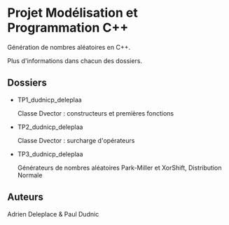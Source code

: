 # Projet Modélisation et Programmation C++

Génération de nombres aléatoires en C++.

Plus d'informations dans chacun des dossiers.

## Dossiers

- TP1_dudnicp_deleplaa

    Classe Dvector : constructeurs et premières fonctions

- TP2_dudnicp_deleplaa

    Classe Dvector : surcharge d'opérateurs

- TP3_dudnicp_deleplaa

    Générateurs de nombres aléatoires Park-Miller et XorShift, Distribution Normale

## Auteurs

Adrien Deleplace & Paul Dudnic
